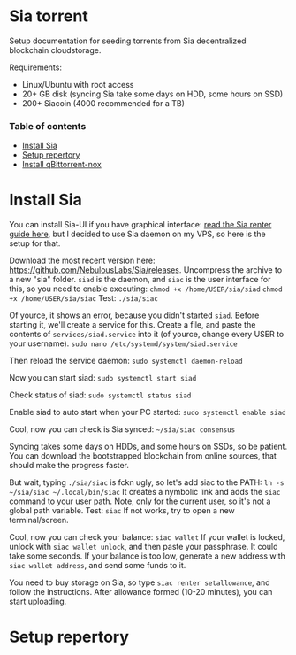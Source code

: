 # Sia torrent

Setup documentation for seeding torrents from Sia decentralized blockchain cloudstorage.

Requirements:
- Linux/Ubuntu with root access
- 20+ GB disk (syncing Sia take some days on HDD, some hours on SSD)
- 200+ Siacoin (4000 recommended for a TB)

### Table of contents

* [Install Sia](#install-sia)
* [Setup repertory](#setup-repertory)
* [Install qBittorrent-nox](#install-qBittorrent-nox)

# Install Sia

You can install Sia-UI if you have graphical interface: [read the Sia renter guide here](https://siasetup.info/guides/renting_on_sia), but I decided to use Sia daemon on my VPS, so here is the setup for that.

Download the most recent version here: https://github.com/NebulousLabs/Sia/releases.  Uncompress the archive to a new "sia" folder. `siad` is the daemon, and `siac` is the user interface for this, so you need to enable executing:
`chmod +x /home/USER/sia/siad`
`chmod +x /home/USER/sia/siac`
Test: `./sia/siac`

Of yource, it shows an error, because you didn't started `siad`. Before starting it, we'll create a service for this. Create a file, and paste the contents of `services/siad.service` into it (of yource, change every USER to your username).
`sudo nano /etc/systemd/system/siad.service`

Then reload the service daemon:
`sudo systemctl daemon-reload`

Now you can start siad:
`sudo systemctl start siad`

Check status of siad: 
`sudo systemctl status siad`

Enable siad to auto start when your PC started: 
`sudo systemctl enable siad`

Cool, now you can check is Sia synced:
`~/sia/siac consensus`

Syncing takes some days on HDDs, and some hours on SSDs, so be patient. You can download the bootstrapped blockchain from online sources, that should make the progress faster.

But wait, typing `./sia/siac` is fckn ugly, so let's add siac to the PATH:
`ln -s ~/sia/siac ~/.local/bin/siac`
It creates a nymbolic link and adds the `siac` command to your user path. Note, only for the current user, so it's not a global path variable. Test:
`siac`
If not works, try to open a new terminal/screen.

Cool, now you can check your balance:
`siac wallet`
If your wallet is locked, unlock with `siac wallet unlock`, and then paste your passphrase. It could take some seconds.
If your balance is too low, generate a new address with `siac wallet address`, and send some funds to it.

You need to buy storage on Sia, so type `siac renter setallowance`, and follow the instructions. After allowance formed (10-20 minutes), you can start uploading.

# Setup repertory